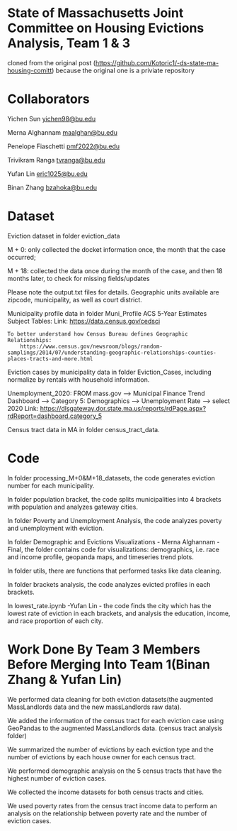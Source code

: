 # State of Massachusetts Joint Committee on Housing Evictions Analysis, Team 1 & 3

cloned from the original post (https://github.com/Kotoric1/-ds-state-ma-housing-comitt) because the original one is a priviate repository  
  

# Collaborators
Yichen Sun <yichen98@bu.edu>

Merna Alghannam <maalghan@bu.edu>

Penelope Fiaschetti <pmf2022@bu.edu>

Trivikram Ranga <tvranga@bu.edu>

Yufan Lin <eric1025@bu.edu>

Binan Zhang <bzahoka@bu.edu>

# Dataset
Eviction dataset in folder eviction_data

M + 0: only collected the docket information once, the month that the case occurred; 

M + 18: collected the data once during the month of the case, and then 18 months later, to check for missing fields/updates

Please note the output.txt files for details.
Geographic units available are zipcode, municipality, as well as court district.


Municipality profile data in folder Muni_Profile
ACS 5-Year Estimates Subject Tables:
	Link: https://data.census.gov/cedsci

	To better understand how Census Bureau defines Geographic Relationships:
		https://www.census.gov/newsroom/blogs/random-samplings/2014/07/understanding-geographic-relationships-counties-places-tracts-and-more.html
 
Eviction cases by municipality data in folder Eviction_Cases, including normalize by rentals with household information.

Unemployment_2020:
	FROM mass.gov --> Municipal Finance Trend Dashboard --> Category 5: Demographics --> Unemployment Rate --> select 2020
	Link: https://dlsgateway.dor.state.ma.us/reports/rdPage.aspx?rdReport=dashboard.category_5

Census tract data in MA in folder census_tract_data.


# Code
In folder processing_M+0&M+18_datasets, the code generates eviction number for each municipality.

In folder population bracket, the code splits municipalities into 4 brackets with population and analyzes gateway cities.

In folder Poverty and Unemployment Analysis, the code analyzes poverty and unemployment with eviction.

In folder Demographic and Evictions Visualizations - Merna Alghannam - Final, the folder contains code for visualizations: demographics, i.e. race and income profile, geopanda maps, and timeseries trend plots.

In folder utils, there are functions that performed tasks like data cleaning.

In folder brackets analysis, the code analyzes evicted profiles in each brackets.  

In lowest_rate.ipynb -Yufan Lin - the code finds the city which has the lowest rate of eviction in each brackets, and analysis the education, income, and race proportion of each city.


# Work Done By Team 3 Members Before Merging Into Team 1(Binan Zhang & Yufan Lin)  

We performed data cleaning for both eviction datasets(the augmented MassLandlords data and the new massLandlords raw data).  

We added the information of the census tract for each eviction case using GeoPandas to the augmented MassLandlords data.  (census tract analysis folder)

We summarized the number of evictions by each eviction type and the number of evictions by each house owner for each census tract.  

We performed demographic analysis on the 5 census tracts that have the highest number of eviction cases.  

We collected the income datasets for both census tracts and cities.  

We used poverty rates from the census tract income data to perform an analysis on the relationship between poverty rate and the number of eviction cases.  



